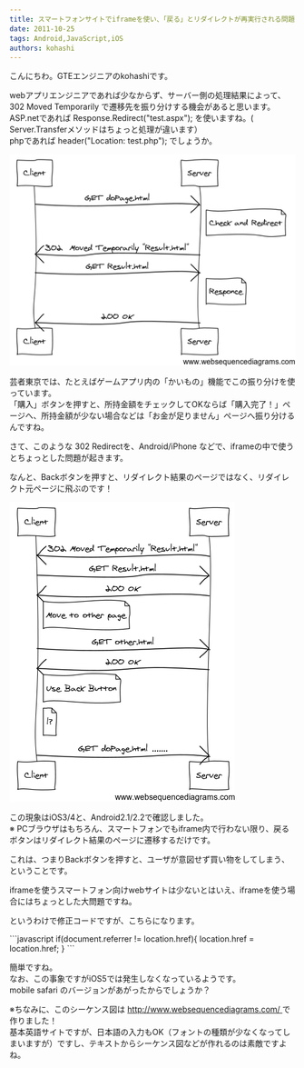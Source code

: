 ```yaml
---
title: スマートフォンサイトでiframeを使い、「戻る」とリダイレクトが再実行される問題の対応
date: 2011-10-25
tags: Android,JavaScript,iOS
authors: kohashi
---
```

 
<p>こんにちわ。GTEエンジニアのkohashiです。</p>
<p>webアプリエンジニアであれば少なからず、サーバー側の処理結果によって、 302  Moved Temporarily で遷移先を振り分けする機会があると思います。<br />
ASP.netであれば Response.Redirect("test.aspx"); を使いますね。( Server.Transferメソッドはちょっと処理が違います）<br />
phpであれば header("Location: test.php"); でしょうか。</p>
<p><img src="/images/2011/10/index.png"/></a></p>
<p>芸者東京では、たとえばゲームアプリ内の「かいもの」機能でこの振り分けを使っています。<br />
「購入」ボタンを押すと、所持金額をチェックしてOKならば「購入完了！」ページへ、所持金額が少ない場合などは「お金が足りません」ページへ振り分けるんですね。</p>
<p>さて、このような 302 Redirectを、Android/iPhone などで、iframeの中で使うとちょっとした問題が起きます。</p>
<p>なんと、Backボタンを押すと、リダイレクト結果のページではなく、リダイレクト元ページに飛ぶのです！</p>
<p><img src="/images/2011/10/index1.png"/></p>
<p>この現象はiOS3/4と、Android2.1/2.2で確認しました。<br />
※ PCブラウザはもちろん、スマートフォンでもiframe内で行わない限り、戻るボタンはリダイレクト結果のページに遷移するだけです。</p>
<p>これは、つまりBackボタンを押すと、ユーザが意図せず買い物をしてしまう、ということです。</p>
<p>iframeを使うスマートフォン向けwebサイトは少ないとはいえ、iframeを使う場合にはちょっとした大問題ですね。</p>
<p>というわけで修正コードですが、こちらになります。</p>
```javascript
    if(document.referrer != location.href){
       location.href = location.href;
    }
```
<p>簡単ですね。<br />
なお、この事象ですがiOS5では発生しなくなっているようです。<br />
mobile safari のバージョンがあがったからでしょうか？</p>
<p>※ちなみに、このシーケンス図は <a href="http://www.websequencediagrams.com/" onclick="javascript:_gaq.push(['_trackEvent','outbound-article','http://www.websequencediagrams.com']);">http://www.websequencediagrams.com/ </a>で作りました！<br />
基本英語サイトですが、日本語の入力もOK（フォントの種類が少なくなってしまいますが）ですし、テキストからシーケンス図などが作れるのは素敵ですよね。</p>